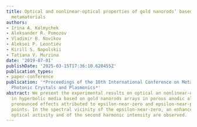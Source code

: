 ```yaml
---
title: Optical and nonlinear-optical properties of gold nanorods’ based hyperbolic
  metamaterials
authors:
- Irina A. Kolmychek
- Aleksander R. Pomozov
- Vladimir B. Novikov
- Aleksei P. Leontiev
- Kirill S. Napolskii
- Tatiana V. Murzina
date: '2019-07-01'
publishDate: '2025-03-15T17:36:10.620455Z'
publication_types:
- paper-conference
publication: '*Proceedings of the 10th International Conference on Metamaterials,
  Photonic Crystals and Plasmonics*'
abstract: We present the experimental results on optical an nonlinear-optical effects
  in hyperbolic media based on gold nanorods arrays in porous anodic alumina, demonstrating
  pronounced effects attributed to epsilon-near-zero and epsilon-near-pole dispersion
  points. In the spectral vicinity of the epsilon-near-zero, an enhancement of the
  optical activity and of the second harmonic intensity are observed.
---
```

